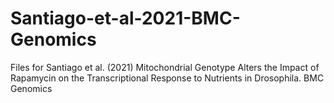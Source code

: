 # Santiago-et-al-2021-BMC-Genomics
Files for Santiago et al. (2021) Mitochondrial Genotype Alters the Impact of Rapamycin on the Transcriptional Response to Nutrients in Drosophila. BMC Genomics 
